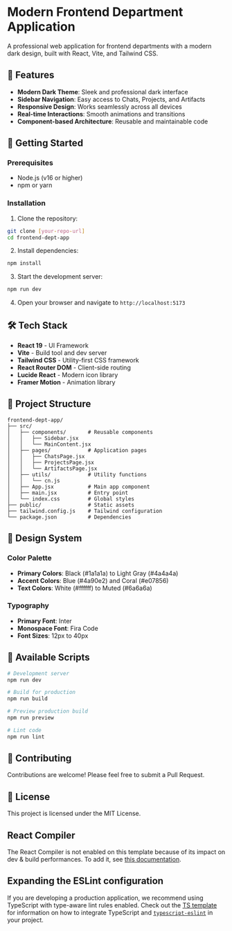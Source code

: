 # Modern Frontend Department Application

A professional web application for frontend departments with a modern dark design, built with React, Vite, and Tailwind CSS.

## 🌟 Features

- **Modern Dark Theme**: Sleek and professional dark interface
- **Sidebar Navigation**: Easy access to Chats, Projects, and Artifacts
- **Responsive Design**: Works seamlessly across all devices
- **Real-time Interactions**: Smooth animations and transitions
- **Component-based Architecture**: Reusable and maintainable code

## 🚀 Getting Started

### Prerequisites

- Node.js (v16 or higher)
- npm or yarn

### Installation

1. Clone the repository:
```bash
git clone [your-repo-url]
cd frontend-dept-app
```

2. Install dependencies:
```bash
npm install
```

3. Start the development server:
```bash
npm run dev
```

4. Open your browser and navigate to `http://localhost:5173`

## 🛠️ Tech Stack

- **React 19** - UI Framework
- **Vite** - Build tool and dev server
- **Tailwind CSS** - Utility-first CSS framework
- **React Router DOM** - Client-side routing
- **Lucide React** - Modern icon library
- **Framer Motion** - Animation library

## 📁 Project Structure

```
frontend-dept-app/
├── src/
│   ├── components/       # Reusable components
│   │   ├── Sidebar.jsx
│   │   └── MainContent.jsx
│   ├── pages/            # Application pages
│   │   ├── ChatsPage.jsx
│   │   ├── ProjectsPage.jsx
│   │   └── ArtifactsPage.jsx
│   ├── utils/            # Utility functions
│   │   └── cn.js
│   ├── App.jsx           # Main app component
│   ├── main.jsx          # Entry point
│   └── index.css         # Global styles
├── public/               # Static assets
├── tailwind.config.js    # Tailwind configuration
└── package.json          # Dependencies
```

## 🎨 Design System

### Color Palette

- **Primary Colors**: Black (#1a1a1a) to Light Gray (#4a4a4a)
- **Accent Colors**: Blue (#4a90e2) and Coral (#e07856)
- **Text Colors**: White (#ffffff) to Muted (#6a6a6a)

### Typography

- **Primary Font**: Inter
- **Monospace Font**: Fira Code
- **Font Sizes**: 12px to 40px

## 📝 Available Scripts

```bash
# Development server
npm run dev

# Build for production
npm run build

# Preview production build
npm run preview

# Lint code
npm run lint
```

## 🤝 Contributing

Contributions are welcome! Please feel free to submit a Pull Request.

## 📄 License

This project is licensed under the MIT License.

## React Compiler

The React Compiler is not enabled on this template because of its impact on dev & build performances. To add it, see [this documentation](https://react.dev/learn/react-compiler/installation).
## Expanding the ESLint configuration

If you are developing a production application, we recommend using TypeScript with type-aware lint rules enabled. Check out the [TS template](https://github.com/vitejs/vite/tree/main/packages/create-vite/template-react-ts) for information on how to integrate TypeScript and [`typescript-eslint`](https://typescript-eslint.io) in your project.
